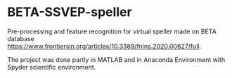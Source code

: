# BETA-SSVEP-speller
Pre-processing and feature recognition for virtual speller made on BETA database  https://www.frontiersin.org/articles/10.3389/fnins.2020.00627/full. 

The project was done partly in MATLAB and in Anaconda Environment with Spyder scientific environment.
